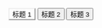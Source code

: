 <div id="demoTabs3">
  <style>
    #demoTabsHeader .layui-btn.layui-this{border-color: #eee; color: #000; background: none;}
    #demoTabsBody .test-item{display: none;}
  </style>
  <div class="layui-btn-container" id="demoTabsHeader">
    <button class="layui-btn layui-this">标题 1</button>
    <button class="layui-btn">标题 2</button>
    <button class="layui-btn">标题 3</button>
  </div>
  <div class="layui-panel layui-padding-3" id="demoTabsBody">
    <div class="test-item layui-show">内容 111</div>
    <div class="test-item">内容 222</div>
    <div class="test-item">内容 333</div>
  </div>
</div>

<!-- import layui -->
<script>
layui.use(function(){
  var tabs = layui.tabs;

  // 给任意元素绑定 Tab 功能
  tabs.render({
    elem: '#demoTabs3',
    header: ['#demoTabsHeader', '>button'],
    body: ['#demoTabsBody', '>.test-item'],
    change: function(obj) {
      console.log(obj);
    }
  });
});
</script>
